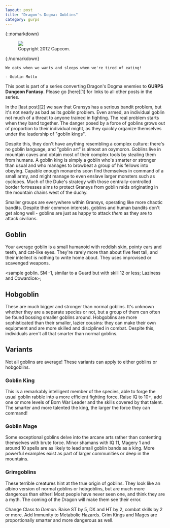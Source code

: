```yaml
---
layout: post
title: "Dragon's Dogma: Goblins"
category: gurps
---
```


{::nomarkdown}
<figure>
  <img src="{{ "/assets/DDENEMIES.jpg" | absolute_url }}"/>
  <figcaption>Copyright 2012 Capcom.</figcaption>
</figure>
{:/nomarkdown}

    We eats when we wants and sleeps when we're tired of eating!

    - Goblin Motto

This post is part of a series converting Dragon's Dogma enemies to **GURPS
Dungeon Fantasy**. Please go [here][1] for links to all other posts in the
series.

In the [last post][2] we saw that Gransys has a serious bandit problem, but it's
not nearly as bad as its _goblin_ problem. Even armed, an individual goblin not
much of a threat to anyone trained in fighting. The real problem starts when
they band together. The danger posed by a force of goblins grows out of
proportion to their individual might, as they quickly organize themselves under
the leadership of "goblin kings".

Despite this, they don't have anything resembling a complex culture: there's no
goblin language, and "goblin art" is almost an oxymoron. Goblins live in
mountain caves and obtain most of their complex tools by stealing them from
humans. A goblin king is simply a goblin who's smarter or stronger than usual
and who manages to browbeat a group of his fellows into obeying. Capable enough
monarchs soon find themselves in command of a small army, and might manage to
even enslave larger monsters such as cyclopes. Much of the Duke's strategy with
those centrally-controlled border fortresses aims to protect Gransys from goblin
raids originating in the mountain chains west of the duchy.

Smaller groups are everywhere within Gransys, operating like more chaotic
bandits. Despite their common interests, goblins and human bandits don't get
along well - goblins are just as happy to attack _them_ as they are to attack
civilians.

## Goblin

Your average goblin is a small humanoid with reddish skin, pointy ears and
teeth, and cat-like eyes. They're rarely more than about five feet tall, and
their intellect is nothing to write home about. They uses improvised or scavenged
weapons.

<sample goblin. SM -1, similar to a Guard but with skill 12 or less; Laziness
and Cowardice>;

## Hobgoblin

These are much bigger and stronger than normal goblins. It's unknown whether
they are a separate species or not, but a group of them can often be found
bossing smaller goblins around. Hobgoblins are more sophisticated than their
smaller, lazier cousins: they can make their own equipment and are more skilled
and disciplined in combat. Despite this, individuals aren't all that smarter
than normal goblins.

<sample hobgoblin. Similar to a Brute. Bully and Bloodlust or Sadism>

## Variants

Not all goblins are average! These variants can apply to either goblins or
hobgoblins.

### Goblin King

This is a remarkably intelligent member of the species, able to forge the usual
goblin rabble into a more efficient fighting force. Raise IQ to 10+, add one or
more levels of Born War Leader and the skills covered by that talent. The
smarter and more talented the king, the larger the force they can command!

### Goblin Mage

Some exceptional goblins delve into the arcane arts rather than contenting
themselves with brute force. Minor shamans with IQ 11, Magery 1 and around 10
spells are as likely to lead small goblin bands as a king. More powerful
examples exist as part of larger communities or deep in the mountains.

### Grimgoblins

These terrible creatures hint at the true origin of goblins. They look like an
albino version of normal goblins or hobgoblins, but are much more dangerous than
either! Most people have never seen one, and think they are a myth. The coming
of the Dragon will make them see their error.

Change Class to _Demon_. Raise ST by 5, DX and HT by 2, combat skills by 2 or
more. Add Immunity to Metabolic Hazards. Grim Kings and Mages are proportionally
smarter and more dangerous as well.

